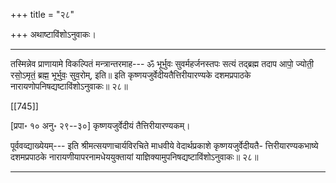+++
title = "२८"

+++
अथाष्टाविंशोऽनुवाकः।
________________________
तस्मिन्नेव प्राणायामे विकल्पितं मन्त्रान्तरमाह---
ॐ भूर्भुवः सुवर्महर्जनस्तपः सत्यं तद्ब्रह्म तदाप आपो॒
ज्योती॒ रसो॒ऽमृतं॒ ब्रह्म॒ भूर्भुवः॒ सुव॒रोम्, इति॥
इति कृष्णयजुर्वेदीयतैत्तिरीयारण्यके दशमप्रपाठके नारायणोपनिषद्यष्टाविंशोऽनुवाकः॥ २८॥

[[745]]

[प्रपा॰ १० अनु॰ २९--३०] कृष्णयजुर्वेदीयं तैत्तिरीयारण्यकम्।

पूर्ववव्द्याख्येयम्---
इति श्रीमत्सयणाचार्यविरचिते माधवीये वेदार्थप्रकाशे कृष्णयजुर्वेदीयतै-
त्तिरीयारण्यकभाष्ये दशमप्रपाठके नारायणीयापरनामधेययुक्तायां
याज्ञिक्यामुपनिषद्यष्टाविंशोऽनुवाकः॥ २८॥
________________________
